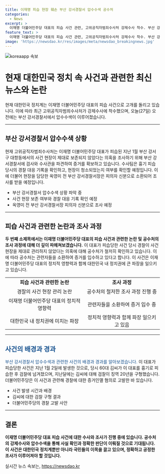 ```yaml
---
title: 이재명 피습 현장 훼손 부산 강서경찰서 압수수색 공수처
categories:
  - News
excerpt: >
  이재명 더불어민주당 대표의 피습 사건 관련, 고위공직자범죄수사처 강제수사 착수. 부산 강서경찰서 압수수색, 사건 현장 제대로 보존 확인 목적. 경찰청장과 경찰서장 증거인멸 혐의로 고발. 또한, 이 대표 피습 사건 관련하여 검찰은 60대 김씨에 대해 징역 20년을 구형한 바 있음.
feature_text: >
  이재명 더불어민주당 대표의 피습 사건 관련, 고위공직자범죄수사처 강제수사 착수. 부산 강서경찰서 압수수색, 사건 현장 제대로 보존 확인 목적. 경찰청장과 경찰서장 증거인멸 혐의로 고발. 또한, 이 대표 피습 사건 관련하여 검찰은 60대 김씨에 대해 징역 20년을 구형한 바 있음.
image: 'https://newsdao.kr/res/images/meta/newsdao_breakingnews.jpg'
---
```


<p><img src="https://newsdao.kr/res/images/meta/newsdao_breakingnews.jpg" alt="koreaapp 속보" /></p>

<h1>현재 대한민국 정치 속 사건과 관련한 최신 뉴스와 논란</h1>

<p data-ke-size="size16">현재 대한민국 정치계는 이재명 더불어민주당 대표의 피습 사건으로 고개를 돌리고 있습니다. 이에 따라 최근 고위공직자범죄수사처가 강제수사에 착수했으며, 오늘(27일) 오전에는 부산 강서경찰서에서 압수수색이 이루어졌습니다.</p>

<hr>

<h2 data-ke-size="size26">부산 강서경찰서 압수수색 상황</h2>

<p data-ke-size="size16">현재 고위공직자범죄수사처는 이재명 더불어민주당 대표가 피습된 지난 1월 부산 강서구 대항동에서의 사건 현장이 제대로 보존되지 않았다는 의혹을 조사하기 위해 부산 강서경찰서에 검사와 수사관을 파견하여 증거를 확보하고 있습니다. 수사팀은 흉기 피습 당시의 경찰 대응 기록을 확인하고, 현장이 청소되었는지 여부를 확인할 예정입니다. 이에 더불어 현장을 담당한 옥영미 전 부산 강서경찰서장은 피의자 신분으로 소환되어 조사를 받을 예정입니다.</p>

<ul>
  <li>부산 강서경찰서 압수수색 상황 파악 중</li>
  <li>사건 현장 보존 여부와 경찰 대응 기록 확인 예정</li>
  <li>옥영미 전 부산 강서경찰서장 피의자 신분으로 조사 예정</li>
</ul>

<hr>

<h2 data-ke-size="size26"><b>피습 사건과 관련한 논란과 조사 과정</b></h2>

<p data-ke-size="size16"><b>두 번째 소제목에서는 이재명 더불어민주당 대표의 피습 사건과 관련한 논란 및 공수처의 조사 과정에 대해 더 깊이 파헤쳐보겠습니다.</b> 이 대표가 피습당한 사건 당시 경찰이 사건 현장을 제대로 관리하지 않았다는 의혹에 대해 공수처가 철저히 확인하고 있습니다. 이에 따라 공수처는 관련자들을 소환하여 증거를 입수하고 있다고 합니다. 이 사건은 이재명 더불어민주당 대표의 정치적 영향력과 함께 대한민국 내 정치권에 큰 파장을 일으키고 있습니다.</p>

<table>
  <tr>
    <td style="text-align: center; height: 17px;"><b>피습 사건과 관련한 논란</b></td>
    <td style="text-align: center; height: 17px;"><b>조사 과정</b></td>
  </tr>
  <tr>
    <td style="text-align: center;">경찰의 사건 현장 관리 논란</td>
    <td style="text-align: center;">공수처의 철저한 조사 과정 진행 중</td>
  </tr>
  <tr>
    <td style="text-align: center;">이재명 더불어민주당 대표의 정치적 영향력</td>
    <td style="text-align: center;">관련자들을 소환하여 증거 입수 중</td>
  </tr>
  <tr>
    <td style="text-align: center;">대한민국 내 정치권에 미치는 파장</td>
    <td style="text-align: center;">정치적 영향력과 함께 파장 일으키고 있음</td>
  </tr>
</table>

<hr>

<h2 data-ke-size="size26"><span style="color: #1a5490;"><b>사건의 배경과 경과</b></span></h2>

<p data-ke-size="size16"><span style="color: #1a5490;">부산 강서경찰서 압수수색과 관련한 사건의 배경과 경과를 알아보겠습니다.</span> 이 대표가 피습당한 사건은 지난 1월 2일에 발생한 것으로, 당시 60대 김씨가 이 대표를 흉기로 피습한 후 검찰에 넘겨졌으며, 지난달에는 김씨에 대해 검찰이 징역 20년을 구형했습니다. 더불어민주당은 이 사건과 관련해 경찰에 대한 증거인멸 혐의로 고발한 바 있습니다.</p>

<ul>
  <li>사건 발생 시간과 배경</li>
  <li>김씨에 대한 검찰 구형 결과</li>
  <li>더불어민주당의 경찰 고발 사안</li>
</ul>

<hr>

<h2 data-ke-size="size26"><b>결론</b></h2>

<p data-ke-size="size16"><b>이재명 더불어민주당 대표 피습 사건에 대한 수사와 조사가 진행 중에 있습니다. 공수처의 강제수사와 압수수색을 통해 사실 확인과 정확한 판단이 이뤄질 것으로 기대됩니다. 이 사건은 대한민국 정치계뿐만 아니라 국민들의 이목을 끌고 있으며, 정확하고 공정한 조사가 이루어져야 할 것입니다.</b></p>
실시간 뉴스 속보는, <a href="https://newsdao.kr" rel="dofollow">https://newsdao.kr</a>


